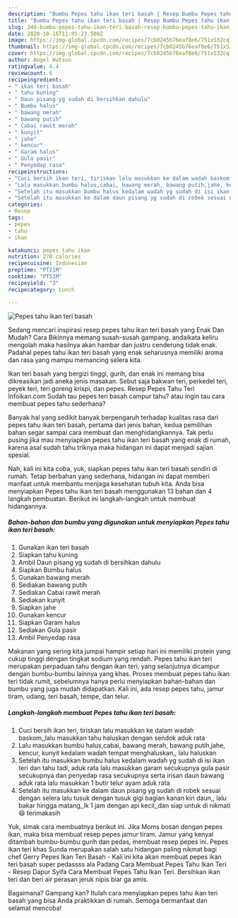 ```yaml
---
description: "Bumbu Pepes tahu ikan teri basah | Resep Bumbu Pepes tahu ikan teri basah Yang Sempurna"
title: "Bumbu Pepes tahu ikan teri basah | Resep Bumbu Pepes tahu ikan teri basah Yang Sempurna"
slug: 344-bumbu-pepes-tahu-ikan-teri-basah-resep-bumbu-pepes-tahu-ikan-teri-basah-yang-sempurna
date: 2020-10-16T11:05:23.508Z
image: https://img-global.cpcdn.com/recipes/7cb0245b76eaf8e6/751x532cq70/pepes-tahu-ikan-teri-basah-foto-resep-utama.jpg
thumbnail: https://img-global.cpcdn.com/recipes/7cb0245b76eaf8e6/751x532cq70/pepes-tahu-ikan-teri-basah-foto-resep-utama.jpg
cover: https://img-global.cpcdn.com/recipes/7cb0245b76eaf8e6/751x532cq70/pepes-tahu-ikan-teri-basah-foto-resep-utama.jpg
author: Angel Watson
ratingvalue: 4.4
reviewcount: 6
recipeingredient:
- " ikan teri basah"
- " tahu kuning"
- " Daun pisang yg sudah di bersihkan dahulu"
- " Bumbu halus"
- " bawang merah"
- " bawang putih"
- " Cabai rawit merah"
- " kunyit"
- " jahe"
- " kencur"
- " Garam halus"
- " Gula pasir"
- " Penyedap rasa"
recipeinstructions:
- "Cuci bersih ikan teri, tiriskan lalu masukkan ke dalam wadah baskom,,lalu masukkan tahu haluskan dengan sendok aduk rata"
- "Lalu masukkan bumbu halus,cabai, bawang merah, bawang putih,jahe, kencur, kunyit kedalam wadah tempat menghaluskan,, lalu haluskan"
- "Setelah itu masukkan bumbu halus kedalam wadah yg sudah di isi ikan teri dan tahu tadi, aduk rata lalu masukkan garam secukupnya gula pasir secukupnya dan penyedap rasa secukupnya serta irisan daun bawang aduk rata lalu masukkan 1 butir telur ayam aduk rata"
- "Setelah itu masukkan ke dalam daun pisang yg sudah di robek sesuai dengan selera lalu tusuk dengan tusuk gigi bagian kanan kiri daun,, lalu bakar hingga matang,,lk 1 jam dengan api kecil,,dan siap untuk di nikmati 😆 terimakasih"
categories:
- Resep
tags:
- pepes
- tahu
- ikan

katakunci: pepes tahu ikan 
nutrition: 270 calories
recipecuisine: Indonesian
preptime: "PT21M"
cooktime: "PT51M"
recipeyield: "3"
recipecategory: Lunch

---
```



![Pepes tahu ikan teri basah](https://img-global.cpcdn.com/recipes/7cb0245b76eaf8e6/751x532cq70/pepes-tahu-ikan-teri-basah-foto-resep-utama.jpg)

Sedang mencari inspirasi resep pepes tahu ikan teri basah yang Enak Dan Mudah? Cara Bikinnya memang susah-susah gampang. andaikata keliru mengolah maka hasilnya akan hambar dan justru cenderung tidak enak. Padahal pepes tahu ikan teri basah yang enak seharusnya memiliki aroma dan rasa yang mampu memancing selera kita.

Ikan teri basah yang bergizi tinggi, gurih, dan enak ini memang bisa dikreasikan jadi aneka jenis masakan. Sebut saja bakwan teri, perkedel teri, peyek teri, teri goreng krispi, dan pepes. Resep Pepes Tahu Teri Infoikan.com Sudah tau pepes teri basah campur tahu? atau ingin tau cara membuat pepes tahu sederhana?

Banyak hal yang sedikit banyak berpengaruh terhadap kualitas rasa dari pepes tahu ikan teri basah, pertama dari jenis bahan, kedua pemilihan bahan segar sampai cara membuat dan menghidangkannya. Tak perlu pusing jika mau menyiapkan pepes tahu ikan teri basah yang enak di rumah, karena asal sudah tahu triknya maka hidangan ini dapat menjadi sajian spesial.


Nah, kali ini kita coba, yuk, siapkan pepes tahu ikan teri basah sendiri di rumah. Tetap berbahan yang sederhana, hidangan ini dapat memberi manfaat untuk membantu menjaga kesehatan tubuh kita. Anda bisa menyiapkan Pepes tahu ikan teri basah menggunakan 13 bahan dan 4 langkah pembuatan. Berikut ini langkah-langkah untuk membuat hidangannya.

<!--inarticleads1-->

##### Bahan-bahan dan bumbu yang digunakan untuk menyiapkan Pepes tahu ikan teri basah:

1. Gunakan  ikan teri basah
1. Siapkan  tahu kuning
1. Ambil  Daun pisang yg sudah di bersihkan dahulu
1. Siapkan  Bumbu halus
1. Gunakan  bawang merah
1. Sediakan  bawang putih
1. Sediakan  Cabai rawit merah
1. Sediakan  kunyit
1. Siapkan  jahe
1. Gunakan  kencur
1. Siapkan  Garam halus
1. Sediakan  Gula pasir
1. Ambil  Penyedap rasa


Makanan yang sering kita jumpai hampir setiap hari ini memiliki protein yang cukup tinggi dengan tingkat sodium yang rendah. Pepes tahu ikan teri merupakan perpaduan tahu dengan ikan teri, yang selanjutnya dicampur dengan bumbu-bumbu lainnya yang khas. Proses membuat pepes tahu ikan teri tidak rumit, sebelumnya hanya perlu menyiapkan bahan-bahan dan bumbu yang juga mudah didapatkan. Kali ini, ada resep pepes tahu, jamur tiram, udang, teri basah, tempe, dan telur. 

<!--inarticleads2-->

##### Langkah-langkah membuat Pepes tahu ikan teri basah:

1. Cuci bersih ikan teri, tiriskan lalu masukkan ke dalam wadah baskom,,lalu masukkan tahu haluskan dengan sendok aduk rata
1. Lalu masukkan bumbu halus,cabai, bawang merah, bawang putih,jahe, kencur, kunyit kedalam wadah tempat menghaluskan,, lalu haluskan
1. Setelah itu masukkan bumbu halus kedalam wadah yg sudah di isi ikan teri dan tahu tadi, aduk rata lalu masukkan garam secukupnya gula pasir secukupnya dan penyedap rasa secukupnya serta irisan daun bawang aduk rata lalu masukkan 1 butir telur ayam aduk rata
1. Setelah itu masukkan ke dalam daun pisang yg sudah di robek sesuai dengan selera lalu tusuk dengan tusuk gigi bagian kanan kiri daun,, lalu bakar hingga matang,,lk 1 jam dengan api kecil,,dan siap untuk di nikmati 😆 terimakasih


Yuk, simak cara membuatnya berikut ini. Jika Moms bosan dengan pepes ikan, maka bisa membuat resep pepes jamur tiram. Jamur yang kenyal ditambah bumbu-bumbu gurih dan pedas, membuat resep pepes ini. Pepes ikan teri khas Sunda merupakan salah satu hidangan paling nikmat bagi chef Gerry Pepes Ikan Teri Basah - Kali ini kita akan membuat pepes ikan teri basah super pedassss ala Padang Cara Membuat Pepes Tahu Ikan Teri - Resep Dapur Syifa Cara Membuat Pepes Tahu Ikan Teri. Bersihkan ikan teri dan beri air perasan jeruk nipis biar ga amis. 

Bagaimana? Gampang kan? Itulah cara menyiapkan pepes tahu ikan teri basah yang bisa Anda praktikkan di rumah. Semoga bermanfaat dan selamat mencoba!
